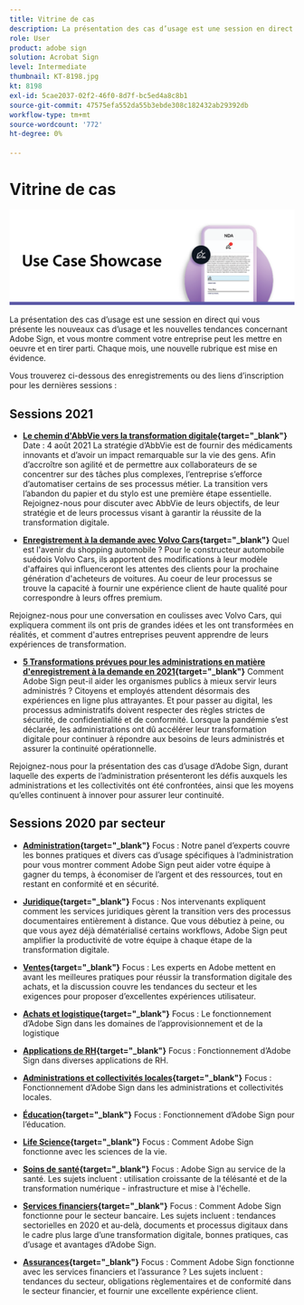 ```yaml
---
title: Vitrine de cas
description: La présentation des cas d’usage est une session en direct qui vous présente les nouveaux cas d’usage et les nouvelles tendances concernant Adobe Sign, et vous montre comment votre entreprise peut les mettre en oeuvre et en tirer parti
role: User
product: adobe sign
solution: Acrobat Sign
level: Intermediate
thumbnail: KT-8198.jpg
kt: 8198
exl-id: 5cae2037-02f2-46f0-8d7f-bc5ed4a8c8b1
source-git-commit: 47575efa552da55b3ebde308c182432ab29392db
workflow-type: tm+mt
source-wordcount: '772'
ht-degree: 0%

---
```


# Vitrine de cas

![bannière cas d’usage](../assets/UCSC_Rebrand.png)

La présentation des cas d’usage est une session en direct qui vous présente les nouveaux cas d’usage et les nouvelles tendances concernant Adobe Sign, et vous montre comment votre entreprise peut les mettre en oeuvre et en tirer parti. Chaque mois, une nouvelle rubrique est mise en évidence.

Vous trouverez ci-dessous des enregistrements ou des liens d’inscription pour les dernières sessions :

## Sessions 2021

* **[Le chemin d&#39;AbbVie vers la transformation digitale](https://use-case-showcase-with-abbvie.joinus.adobeevents.com/){target=&quot;_blank&quot;}**
Date : 4 août 2021 La stratégie d’AbbVie est de fournir des médicaments innovants et d’avoir un impact remarquable sur la vie des gens. Afin d’accroître son agilité et de permettre aux collaborateurs de se concentrer sur des tâches plus complexes, l’entreprise s’efforce d’automatiser certains de ses processus métier. La transition vers l’abandon du papier et du stylo est une première étape essentielle. Rejoignez-nous pour discuter avec AbbVie de leurs objectifs, de leur stratégie et de leurs processus visant à garantir la réussite de la transformation digitale.

* **[Enregistrement à la demande avec Volvo Cars](https://gateway.on24.com/wcc/eh/2172296/lp/2963219/adobe-sign-use-case-showcase%3A-featuring-volvo-cars/){target=&quot;_blank&quot;}**
Quel est l&#39;avenir du shopping automobile ? Pour le constructeur automobile suédois Volvo Cars, ils apportent des modifications à leur modèle d&#39;affaires qui influenceront les attentes des clients pour la prochaine génération d&#39;acheteurs de voitures. Au coeur de leur processus se trouve la capacité à fournir une expérience client de haute qualité pour correspondre à leurs offres premium.

Rejoignez-nous pour une conversation en coulisses avec Volvo Cars, qui expliquera comment ils ont pris de grandes idées et les ont transformées en réalités, et comment d&#39;autres entreprises peuvent apprendre de leurs expériences de transformation.

* **[5 Transformations prévues pour les administrations en matière d&#39;enregistrement à la demande en 2021](https://gateway.on24.com/wcc/eh/2172296/lp/2790280/5-ways-government-agencies-will-transform-in-2021-/){target=&quot;_blank&quot;}**
Comment Adobe Sign peut-il aider les organismes publics à mieux servir leurs administrés ? Citoyens et employés attendent désormais des expériences en ligne plus attrayantes. Et pour passer au digital, les processus administratifs doivent respecter des règles strictes de sécurité, de confidentialité et de conformité. Lorsque la pandémie s’est déclarée, les administrations ont dû accélérer leur transformation digitale pour continuer à répondre aux besoins de leurs administrés et assurer la continuité opérationnelle.

Rejoignez-nous pour la présentation des cas d’usage d’Adobe Sign, durant laquelle des experts de l’administration présenteront les défis auxquels les administrations et les collectivités ont été confrontées, ainsi que les moyens qu’elles continuent à innover pour assurer leur continuité.

## Sessions 2020 par secteur

* **[Administration](https://event.on24.com/wcc/r/2790280/7FFF27458A6834FDF8C73C5149637590?partnerref=EXL){target=&quot;_blank&quot;}**
Focus : Notre panel d’experts couvre les bonnes pratiques et divers cas d’usage spécifiques à l’administration pour vous montrer comment Adobe Sign peut aider votre équipe à gagner du temps, à économiser de l’argent et des ressources, tout en restant en conformité et en sécurité.

* **[Juridique](https://event.on24.com/wcc/r/2634329/292CA0B317E56600A114508CC55376BF?partnerref=EXL){target=&quot;_blank&quot;}**
Focus : Nos intervenants expliquent comment les services juridiques gèrent la transition vers des processus documentaires entièrement à distance. Que vous débutiez à peine, ou que vous ayez déjà dématérialisé certains workflows, Adobe Sign peut amplifier la productivité de votre équipe à chaque étape de la transformation digitale.

* **[Ventes](https://acrobat.adobe.com/us/en/business/webinars/adobe-sign-use-case-showcase-sales.html){target=&quot;_blank&quot;}**
Focus : Les experts en Adobe mettent en avant les meilleures pratiques pour réussir la transformation digitale des achats, et la discussion couvre les tendances du secteur et les exigences pour proposer d’excellentes expériences utilisateur.

* **[Achats et logistique](https://event.on24.com/wcc/r/2514418/278FB6F16C198E2B866CF487AF9514F6){target=&quot;_blank&quot;}**
Focus : Le fonctionnement d’Adobe Sign dans les domaines de l’approvisionnement et de la logistique

* **[Applications de RH](https://event.on24.com/wcc/r/2351937/D9E34A102F309DFCAF0D07D5192BD66D){target=&quot;_blank&quot;}**
Focus : Fonctionnement d’Adobe Sign dans diverses applications de RH.

* **[Administrations et collectivités locales](https://event.on24.com/wcc/r/2351937/D9E34A102F309DFCAF0D07D5192BD66D){target=&quot;_blank&quot;}**
Focus : Fonctionnement d’Adobe Sign dans les administrations et collectivités locales.

* **[Éducation](https://event.on24.com/wcc/r/2241711/762243D5EE65DAC44D3AE7BCCD3388A7){target=&quot;_blank&quot;}**
Focus : Fonctionnement d’Adobe Sign pour l’éducation.

* **[Life Science](https://event.on24.com/wcc/r/2204781/2C266134D08DDE48E17C77746F192AA6){target=&quot;_blank&quot;}**
Focus : Comment Adobe Sign fonctionne avec les sciences de la vie.

* **[Soins de santé](https://event.on24.com/wcc/r/2202626/1D60C42BD396AE273CB09CF53F1051BE){target=&quot;_blank&quot;}**
Focus : Adobe Sign au service de la santé. Les sujets incluent : utilisation croissante de la télésanté et de la transformation numérique - infrastructure et mise à l&#39;échelle.

* **[Services financiers](https://event.on24.com/wcc/r/2177152/40A4315A5D32F21AFB5EB03E25C15992){target=&quot;_blank&quot;}**
Focus : Comment Adobe Sign fonctionne pour le secteur bancaire. Les sujets incluent : tendances sectorielles en 2020 et au-delà, documents et processus digitaux dans le cadre plus large d’une transformation digitale, bonnes pratiques, cas d’usage et avantages d’Adobe Sign.

* **[Assurances](https://event.on24.com/wcc/r/2162717/1449ED610AD3B545004079728D9AE0F6){target=&quot;_blank&quot;}**
Focus : Comment Adobe Sign fonctionne avec les services financiers et l’assurance ? Les sujets incluent : tendances du secteur, obligations règlementaires et de conformité dans le secteur financier, et fournir une excellente expérience client.
